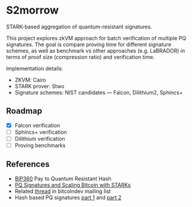 # S2morrow

STARK-based aggregation of quantum-resistant signatures.  

This project explores zkVM approach for batch verification of multiple PQ signatures. The goal is compare proving time for different signature schemes, as well as benchmark vs other approaches (e.g. LaBRADOR) in terms of proof size (compression ratio) and verification time. 

Implementation details:
- ZKVM: Cairo
- STARK prover: Stwo
- Signature schemes: NIST candidates — Falcon, Dilithium2, Sphincs+

## Roadmap

- [x] Falcon verification
- [ ] Sphincs+ verification
- [ ] Dilithium verification
- [ ] Proving benchmarks

## References

- [BIP360](https://bip360.org/) Pay to Quantum Resistant Hash
- [PQ Signatures and Scaling Bitcoin with STARKs](https://delvingbitcoin.org/t/post-quantum-signatures-and-scaling-bitcoin-with-starks/1584)
- Related [thread](https://groups.google.com/g/bitcoindev/c/wKizvPUfO7w/m/hG9cwpOABQAJ) in bitcoindev mailing list
- Hash based PQ signatures [part 1](https://research.dorahacks.io/2022/10/26/hash-based-post-quantum-signatures-1/) and [part 2](https://research.dorahacks.io/2022/12/16/hash-based-post-quantum-signatures-2/)